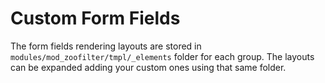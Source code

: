 # Custom Form Fields

The form fields rendering layouts are stored in `modules/mod_zoofilter/tmpl/_elements` folder for each group. The layouts can be expanded adding your custom ones using that same folder.
